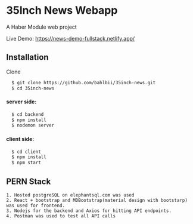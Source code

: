 
# 35Inch News Webapp

A Haber Module web project 


Live Demo: https://news-demo-fullstack.netlify.app/



## Installation

Clone
```bash
  $ git clone https://github.com/bahlbii/35inch-news.git
  $ cd 35inch-news
```
#### server side:
```bash
  $ cd backend
  $ npm install
  $ nodemon server
```
#### client side:
```bash
  $ cd client
  $ npm install
  $ npm start
```

## PERN Stack
```
1. Hosted postgreSQL on elephantsql.com was used
2. React + bootstrap and MDBootstrap(material design with bootstarp) was used for frontend.
3. Nodejs for the backend and Axios for hitting API endpoints.
4. Postman was used to test all API calls
```
